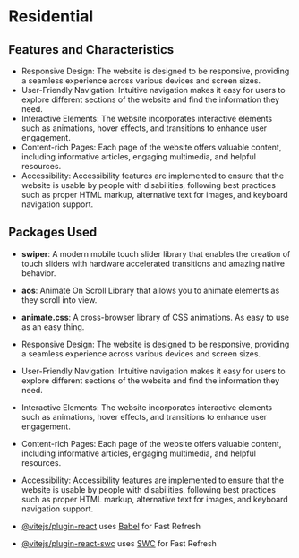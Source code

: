 # Residential


## Features and Characteristics

- Responsive Design: The website is designed to be responsive, providing a seamless experience across various devices and screen sizes.
- User-Friendly Navigation: Intuitive navigation makes it easy for users to explore different sections of the website and find the information they need.
- Interactive Elements: The website incorporates interactive elements such as animations, hover effects, and transitions to enhance user engagement.
- Content-rich Pages: Each page of the website offers valuable content, including informative articles, engaging multimedia, and helpful resources.
- Accessibility: Accessibility features are implemented to ensure that the website is usable by people with disabilities, following best practices such as proper HTML markup, alternative text for images, and keyboard navigation support.

## Packages Used

- **swiper**: A modern mobile touch slider library that enables the creation of touch sliders with hardware accelerated transitions and amazing native behavior.
- **aos**: Animate On Scroll Library that allows you to animate elements as they scroll into view.
- **animate.css**: A cross-browser library of CSS animations. As easy to use as an easy thing.

- Responsive Design: The website is designed to be responsive, providing a seamless experience across various devices and screen sizes.
- User-Friendly Navigation: Intuitive navigation makes it easy for users to explore different sections of the website and find the information they need.
- Interactive Elements: The website incorporates interactive elements such as animations, hover effects, and transitions to enhance user engagement.
- Content-rich Pages: Each page of the website offers valuable content, including informative articles, engaging multimedia, and helpful resources.
- Accessibility: Accessibility features are implemented to ensure that the website is usable by people with disabilities, following best practices such as proper HTML markup, alternative text for images, and keyboard navigation support.

- [@vitejs/plugin-react](https://github.com/vitejs/vite-plugin-react/blob/main/packages/plugin-react/README.md) uses [Babel](https://babeljs.io/) for Fast Refresh
- [@vitejs/plugin-react-swc](https://github.com/vitejs/vite-plugin-react-swc) uses [SWC](https://swc.rs/) for Fast Refresh
